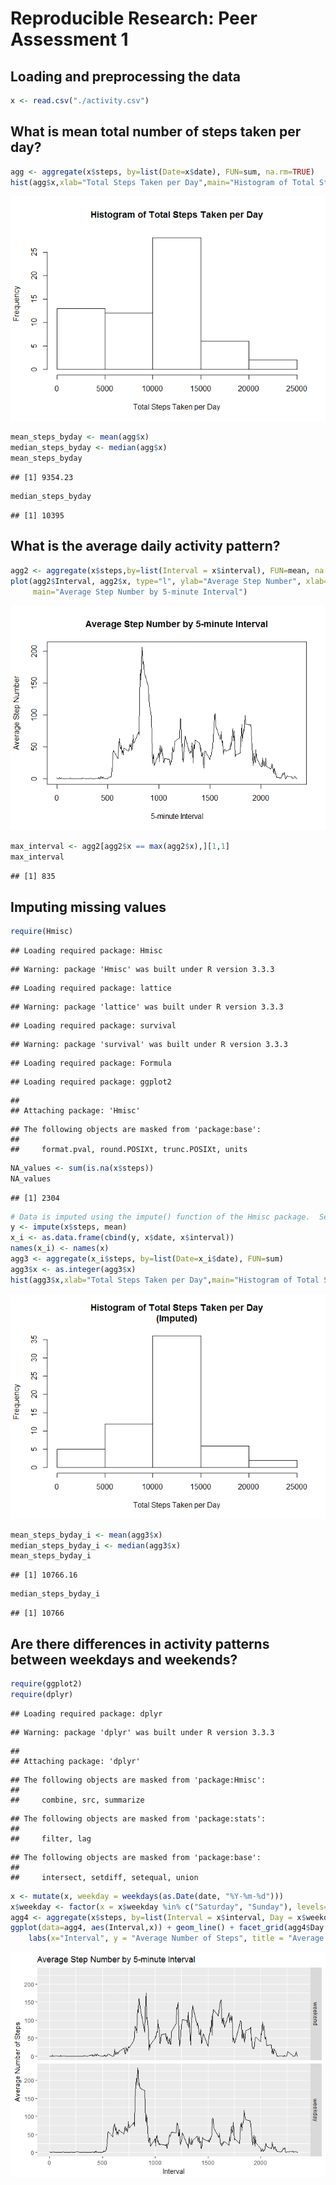 # Reproducible Research: Peer Assessment 1


## Loading and preprocessing the data

```r
x <- read.csv("./activity.csv")
```

## What is mean total number of steps taken per day?

```r
agg <- aggregate(x$steps, by=list(Date=x$date), FUN=sum, na.rm=TRUE)
hist(agg$x,xlab="Total Steps Taken per Day",main="Histogram of Total Steps Taken per Day")
```

![](PA1_template_files/figure-html/Steps_Calcs-1.png)<!-- -->

```r
mean_steps_byday <- mean(agg$x)
median_steps_byday <- median(agg$x)
mean_steps_byday
```

```
## [1] 9354.23
```

```r
median_steps_byday
```

```
## [1] 10395
```

## What is the average daily activity pattern?

```r
agg2 <- aggregate(x$steps,by=list(Interval = x$interval), FUN=mean, na.rm=TRUE)
plot(agg2$Interval, agg2$x, type="l", ylab="Average Step Number", xlab="5-minute Interval",
     main="Average Step Number by 5-minute Interval")
```

![](PA1_template_files/figure-html/Daily_Active_Pattern-1.png)<!-- -->

```r
max_interval <- agg2[agg2$x == max(agg2$x),][1,1]
max_interval
```

```
## [1] 835
```

## Imputing missing values

```r
require(Hmisc)
```

```
## Loading required package: Hmisc
```

```
## Warning: package 'Hmisc' was built under R version 3.3.3
```

```
## Loading required package: lattice
```

```
## Warning: package 'lattice' was built under R version 3.3.3
```

```
## Loading required package: survival
```

```
## Warning: package 'survival' was built under R version 3.3.3
```

```
## Loading required package: Formula
```

```
## Loading required package: ggplot2
```

```
## 
## Attaching package: 'Hmisc'
```

```
## The following objects are masked from 'package:base':
## 
##     format.pval, round.POSIXt, trunc.POSIXt, units
```

```r
NA_values <- sum(is.na(x$steps))
NA_values
```

```
## [1] 2304
```

```r
# Data is imputed using the impute() function of the Hmisc package.  See ?impute for details.
y <- impute(x$steps, mean)
x_i <- as.data.frame(cbind(y, x$date, x$interval))
names(x_i) <- names(x)
agg3 <- aggregate(x_i$steps, by=list(Date=x_i$date), FUN=sum)
agg3$x <- as.integer(agg3$x)
hist(agg3$x,xlab="Total Steps Taken per Day",main="Histogram of Total Steps Taken per Day\n(Imputed)")
```

![](PA1_template_files/figure-html/Missing_Values-1.png)<!-- -->

```r
mean_steps_byday_i <- mean(agg3$x)
median_steps_byday_i <- median(agg3$x)
mean_steps_byday_i
```

```
## [1] 10766.16
```

```r
median_steps_byday_i
```

```
## [1] 10766
```

## Are there differences in activity patterns between weekdays and weekends?

```r
require(ggplot2)
require(dplyr)
```

```
## Loading required package: dplyr
```

```
## Warning: package 'dplyr' was built under R version 3.3.3
```

```
## 
## Attaching package: 'dplyr'
```

```
## The following objects are masked from 'package:Hmisc':
## 
##     combine, src, summarize
```

```
## The following objects are masked from 'package:stats':
## 
##     filter, lag
```

```
## The following objects are masked from 'package:base':
## 
##     intersect, setdiff, setequal, union
```

```r
x <- mutate(x, weekday = weekdays(as.Date(date, "%Y-%m-%d")))
x$weekday <- factor(x = x$weekday %in% c("Saturday", "Sunday"), levels=c(TRUE,FALSE), labels=c("weekend","weekday"))
agg4 <- aggregate(x$steps, by=list(Interval = x$interval, Day = x$weekday), FUN=mean, na.rm=TRUE)
ggplot(data=agg4, aes(Interval,x)) + geom_line() + facet_grid(agg4$Day ~ .) + 
    labs(x="Interval", y = "Average Number of Steps", title = "Average Step Number by 5-minute Interval")
```

![](PA1_template_files/figure-html/Weekdays_vs._Weekends-1.png)<!-- -->
